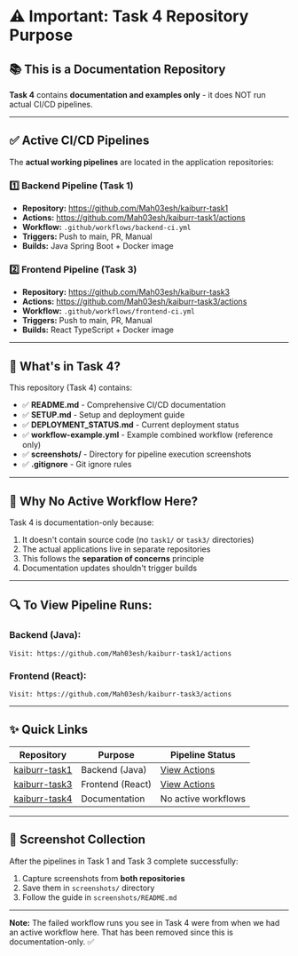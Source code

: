 # ⚠️ Important: Task 4 Repository Purpose

## 📚 This is a Documentation Repository

**Task 4** contains **documentation and examples only** - it does NOT run actual CI/CD pipelines.

---

## ✅ Active CI/CD Pipelines

The **actual working pipelines** are located in the application repositories:

### 1️⃣ **Backend Pipeline (Task 1)**
- **Repository:** https://github.com/Mah03esh/kaiburr-task1
- **Actions:** https://github.com/Mah03esh/kaiburr-task1/actions
- **Workflow:** `.github/workflows/backend-ci.yml`
- **Triggers:** Push to main, PR, Manual
- **Builds:** Java Spring Boot + Docker image

### 2️⃣ **Frontend Pipeline (Task 3)**
- **Repository:** https://github.com/Mah03esh/kaiburr-task3
- **Actions:** https://github.com/Mah03esh/kaiburr-task3/actions
- **Workflow:** `.github/workflows/frontend-ci.yml`
- **Triggers:** Push to main, PR, Manual
- **Builds:** React TypeScript + Docker image

---

## 📖 What's in Task 4?

This repository (Task 4) contains:

- ✅ **README.md** - Comprehensive CI/CD documentation
- ✅ **SETUP.md** - Setup and deployment guide
- ✅ **DEPLOYMENT_STATUS.md** - Current deployment status
- ✅ **workflow-example.yml** - Example combined workflow (reference only)
- ✅ **screenshots/** - Directory for pipeline execution screenshots
- ✅ **.gitignore** - Git ignore rules

---

## 🎯 Why No Active Workflow Here?

Task 4 is documentation-only because:
1. It doesn't contain source code (no `task1/` or `task3/` directories)
2. The actual applications live in separate repositories
3. This follows the **separation of concerns** principle
4. Documentation updates shouldn't trigger builds

---

## 🔍 To View Pipeline Runs:

### Backend (Java):
```
Visit: https://github.com/Mah03esh/kaiburr-task1/actions
```

### Frontend (React):
```
Visit: https://github.com/Mah03esh/kaiburr-task3/actions
```

---

## ✨ Quick Links

| Repository | Purpose | Pipeline Status |
|------------|---------|-----------------|
| [kaiburr-task1](https://github.com/Mah03esh/kaiburr-task1) | Backend (Java) | [View Actions](https://github.com/Mah03esh/kaiburr-task1/actions) |
| [kaiburr-task3](https://github.com/Mah03esh/kaiburr-task3) | Frontend (React) | [View Actions](https://github.com/Mah03esh/kaiburr-task3/actions) |
| [kaiburr-task4](https://github.com/mah03esh/kaiburr-task4) | Documentation | No active workflows |

---

## 📸 Screenshot Collection

After the pipelines in Task 1 and Task 3 complete successfully:
1. Capture screenshots from **both repositories**
2. Save them in `screenshots/` directory
3. Follow the guide in `screenshots/README.md`

---

**Note:** The failed workflow runs you see in Task 4 were from when we had an active workflow here. That has been removed since this is documentation-only. ✅
